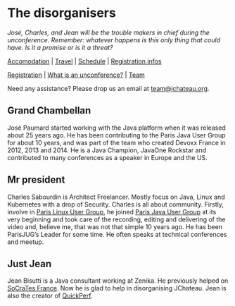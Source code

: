# The disorganisers

*José, Charles, and Jean will be the trouble makers in chief during the unconference. Remember: whatever happens is this only thing that could have. Is it a promise or is it a threat?*

[Accomodation](accommodation.html) | [Travel](travel.html) | [Schedule](schedule.html) | [Registration infos](registrationinfo.html)
 
[Registration](https://www.helloasso.com/associations/bjpc/evenements/jchateau/widget) | [What is an unconference?](what-is-an-unconference.html) | [Team](the-team.html)

Need any assistance? Please drop us an email at [team@jchateau.org](mailto:team@jchateau.org).

## Grand Chambellan

José Paumard started working with the Java platform when it was released about 25 years ago. He has been contributing to the Paris Java User Group for about 10 years, and was part of the team who created Devoxx France in 2012, 2013 and 2014. He is a Java Champion, JavaOne Rockstar and contributed to many conferences as a speaker in Europe and the US.  

## Mr president

Charles Sabourdin is Architect Freelancer. Mostly focus on Java, Linux and Kubernetes with a drop of Security. Charles is all about community. Firstly, involve in [Paris Linux User Group](https://parinux.org), he joined [Paris Java User Group](https://www.parisjug.org) at its very beginning and took care of the recording, editing and delivering of the video and, believe me, that was not that simple 10 years ago. He has been ParisJUG’s Leader for some time. He often speaks at technical conferences and meetup.

## Just Jean

Jean Bisutti is a Java consultant working at Zenika. He previously helped on [SoCraTes France](https://socrates-fr.github.io/). Now he is glad to help in disorganising JChateau. 
Jean is also the creator of [QuickPerf](https://github.com/quick-perf/quickperf).

